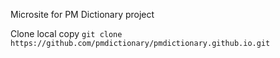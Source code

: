 Microsite for PM Dictionary project

Clone local copy
`git clone https://github.com/pmdictionary/pmdictionary.github.io.git`
